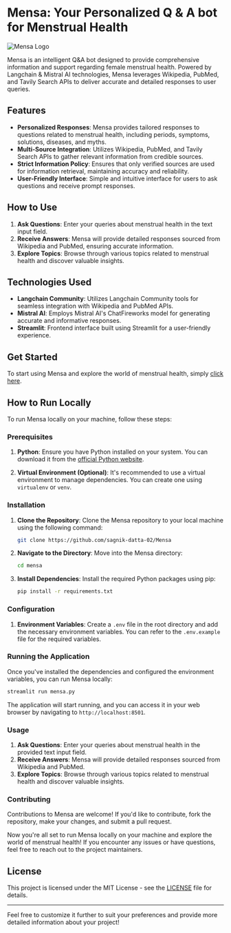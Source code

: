 
# Mensa: Your Personalized Q & A bot for Menstrual Health

![Mensa Logo](https://i.postimg.cc/HW5jdm9V/Whats-App-Image-2024-04-20-at-12-31-00-PM-1.jpg)

Mensa is an intelligent Q&A bot designed to provide comprehensive information and support regarding female menstrual health. Powered by Langchain & Mistral AI technologies, Mensa leverages Wikipedia, PubMed, and Tavily Search APIs to deliver accurate and detailed responses to user queries.

## Features

- **Personalized Responses**: Mensa provides tailored responses to questions related to menstrual health, including periods, symptoms, solutions, diseases, and myths.
- **Multi-Source Integration**: Utilizes Wikipedia, PubMed, and Tavily Search APIs to gather relevant information from credible sources.
- **Strict Information Policy**: Ensures that only verified sources are used for information retrieval, maintaining accuracy and reliability.
- **User-Friendly Interface**: Simple and intuitive interface for users to ask questions and receive prompt responses.

## How to Use

1. **Ask Questions**: Enter your queries about menstrual health in the text input field.
2. **Receive Answers**: Mensa will provide detailed responses sourced from Wikipedia and PubMed, ensuring accurate information.
3. **Explore Topics**: Browse through various topics related to menstrual health and discover valuable insights.

## Technologies Used

- **Langchain Community**: Utilizes Langchain Community tools for seamless integration with Wikipedia and PubMed APIs.
- **Mistral AI**: Employs Mistral AI's ChatFireworks model for generating accurate and informative responses.
- **Streamlit**: Frontend interface built using Streamlit for a user-friendly experience.

## Get Started

To start using Mensa and explore the world of menstrual health, simply [click here](https://mensa-ai.streamlit.app/).

## How to Run Locally

To run Mensa locally on your machine, follow these steps:

### Prerequisites

1. **Python**: Ensure you have Python installed on your system. You can download it from the [official Python website](https://www.python.org/downloads/).

2. **Virtual Environment (Optional)**: It's recommended to use a virtual environment to manage dependencies. You can create one using `virtualenv` or `venv`.

### Installation

1. **Clone the Repository**: Clone the Mensa repository to your local machine using the following command:

   ```bash
   git clone https://github.com/sagnik-datta-02/Mensa
   ```

2. **Navigate to the Directory**: Move into the Mensa directory:

   ```bash
   cd mensa
   ```

3. **Install Dependencies**: Install the required Python packages using pip:

   ```bash
   pip install -r requirements.txt
   ```

### Configuration

1. **Environment Variables**: Create a `.env` file in the root directory and add the necessary environment variables. You can refer to the `.env.example` file for the required variables.

### Running the Application

Once you've installed the dependencies and configured the environment variables, you can run Mensa locally:

```bash
streamlit run mensa.py
```

The application will start running, and you can access it in your web browser by navigating to `http://localhost:8501`.

### Usage

1. **Ask Questions**: Enter your queries about menstrual health in the provided text input field.
2. **Receive Answers**: Mensa will provide detailed responses sourced from Wikipedia and PubMed.
3. **Explore Topics**: Browse through various topics related to menstrual health and discover valuable insights.

### Contributing

Contributions to Mensa are welcome! If you'd like to contribute, fork the repository, make your changes, and submit a pull request.

Now you're all set to run Mensa locally on your machine and explore the world of menstrual health! If you encounter any issues or have questions, feel free to reach out to the project maintainers.

## License

This project is licensed under the MIT License - see the [LICENSE](LICENSE) file for details.

---

Feel free to customize it further to suit your preferences and provide more detailed information about your project!
